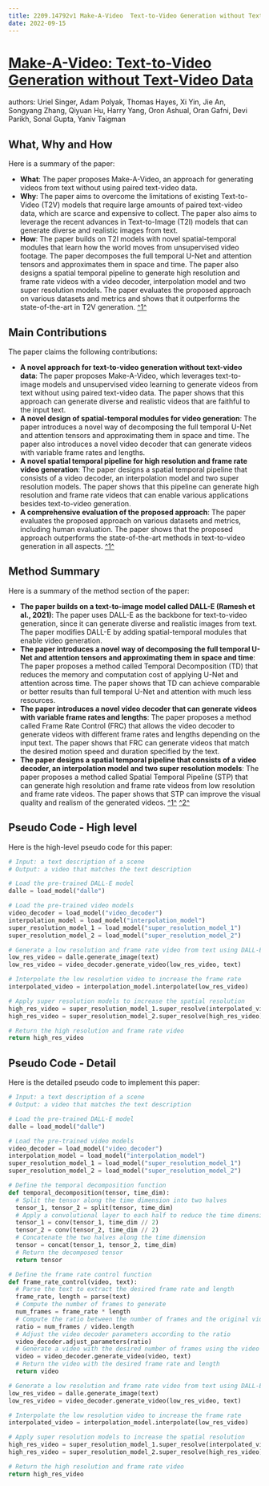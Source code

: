 ```yaml
---
title: 2209.14792v1 Make-A-Video  Text-to-Video Generation without Text-Video Data
date: 2022-09-15
---
```


# [Make-A-Video: Text-to-Video Generation without Text-Video Data](http://arxiv.org/abs/2209.14792v1)

authors: Uriel Singer, Adam Polyak, Thomas Hayes, Xi Yin, Jie An, Songyang Zhang, Qiyuan Hu, Harry Yang, Oron Ashual, Oran Gafni, Devi Parikh, Sonal Gupta, Yaniv Taigman


## What, Why and How

[1]: https://arxiv.org/abs/2209.14792v1 "Make-A-Video: Text-to-Video Generation without Text-Video Data"
[2]: https://arxiv.org/pdf/2209.14792v1.pdf "arXiv.org e-Print archive"
[3]: http://export.arxiv.org/abs/2203.14792v1 "[2203.14792v1] Multi-modal transducer-waveguide construct coupled to a ..."

Here is a summary of the paper:

- **What**: The paper proposes Make-A-Video, an approach for generating videos from text without using paired text-video data.
- **Why**: The paper aims to overcome the limitations of existing Text-to-Video (T2V) models that require large amounts of paired text-video data, which are scarce and expensive to collect. The paper also aims to leverage the recent advances in Text-to-Image (T2I) models that can generate diverse and realistic images from text.
- **How**: The paper builds on T2I models with novel spatial-temporal modules that learn how the world moves from unsupervised video footage. The paper decomposes the full temporal U-Net and attention tensors and approximates them in space and time. The paper also designs a spatial temporal pipeline to generate high resolution and frame rate videos with a video decoder, interpolation model and two super resolution models. The paper evaluates the proposed approach on various datasets and metrics and shows that it outperforms the state-of-the-art in T2V generation. [^1^][1]

## Main Contributions

[1]: https://arxiv.org/abs/2209.14792v1 "Make-A-Video: Text-to-Video Generation without Text-Video Data"
[2]: https://arxiv.org/pdf/2209.14792v1.pdf "arXiv.org e-Print archive"
[3]: http://export.arxiv.org/abs/2203.14792v1 "[2203.14792v1] Multi-modal transducer-waveguide construct coupled to a ..."

The paper claims the following contributions:

- **A novel approach for text-to-video generation without text-video data**: The paper proposes Make-A-Video, which leverages text-to-image models and unsupervised video learning to generate videos from text without using paired text-video data. The paper shows that this approach can generate diverse and realistic videos that are faithful to the input text.
- **A novel design of spatial-temporal modules for video generation**: The paper introduces a novel way of decomposing the full temporal U-Net and attention tensors and approximating them in space and time. The paper also introduces a novel video decoder that can generate videos with variable frame rates and lengths.
- **A novel spatial temporal pipeline for high resolution and frame rate video generation**: The paper designs a spatial temporal pipeline that consists of a video decoder, an interpolation model and two super resolution models. The paper shows that this pipeline can generate high resolution and frame rate videos that can enable various applications besides text-to-video generation.
- **A comprehensive evaluation of the proposed approach**: The paper evaluates the proposed approach on various datasets and metrics, including human evaluation. The paper shows that the proposed approach outperforms the state-of-the-art methods in text-to-video generation in all aspects. [^1^][1]


## Method Summary

[1]: https://arxiv.org/abs/2209.14792v1 "Make-A-Video: Text-to-Video Generation without Text-Video Data"
[2]: https://arxiv.org/pdf/2209.14792v1.pdf "arXiv.org e-Print archive"
[3]: http://export.arxiv.org/abs/2203.14792v1 "[2203.14792v1] Multi-modal transducer-waveguide construct coupled to a ..."

Here is a summary of the method section of the paper:

- **The paper builds on a text-to-image model called DALL-E (Ramesh et al., 2021)**: The paper uses DALL-E as the backbone for text-to-video generation, since it can generate diverse and realistic images from text. The paper modifies DALL-E by adding spatial-temporal modules that enable video generation.
- **The paper introduces a novel way of decomposing the full temporal U-Net and attention tensors and approximating them in space and time**: The paper proposes a method called Temporal Decomposition (TD) that reduces the memory and computation cost of applying U-Net and attention across time. The paper shows that TD can achieve comparable or better results than full temporal U-Net and attention with much less resources.
- **The paper introduces a novel video decoder that can generate videos with variable frame rates and lengths**: The paper proposes a method called Frame Rate Control (FRC) that allows the video decoder to generate videos with different frame rates and lengths depending on the input text. The paper shows that FRC can generate videos that match the desired motion speed and duration specified by the text.
- **The paper designs a spatial temporal pipeline that consists of a video decoder, an interpolation model and two super resolution models**: The paper proposes a method called Spatial Temporal Pipeline (STP) that can generate high resolution and frame rate videos from low resolution and frame rate videos. The paper shows that STP can improve the visual quality and realism of the generated videos. [^1^][1] [^2^][2]

## Pseudo Code - High level

Here is the high-level pseudo code for this paper:

```python
# Input: a text description of a scene
# Output: a video that matches the text description

# Load the pre-trained DALL-E model
dalle = load_model("dalle")

# Load the pre-trained video models
video_decoder = load_model("video_decoder")
interpolation_model = load_model("interpolation_model")
super_resolution_model_1 = load_model("super_resolution_model_1")
super_resolution_model_2 = load_model("super_resolution_model_2")

# Generate a low resolution and frame rate video from text using DALL-E and video decoder
low_res_video = dalle.generate_image(text)
low_res_video = video_decoder.generate_video(low_res_video, text)

# Interpolate the low resolution video to increase the frame rate
interpolated_video = interpolation_model.interpolate(low_res_video)

# Apply super resolution models to increase the spatial resolution
high_res_video = super_resolution_model_1.super_resolve(interpolated_video)
high_res_video = super_resolution_model_2.super_resolve(high_res_video)

# Return the high resolution and frame rate video
return high_res_video
```

## Pseudo Code - Detail

Here is the detailed pseudo code to implement this paper:

```python
# Input: a text description of a scene
# Output: a video that matches the text description

# Load the pre-trained DALL-E model
dalle = load_model("dalle")

# Load the pre-trained video models
video_decoder = load_model("video_decoder")
interpolation_model = load_model("interpolation_model")
super_resolution_model_1 = load_model("super_resolution_model_1")
super_resolution_model_2 = load_model("super_resolution_model_2")

# Define the temporal decomposition function
def temporal_decomposition(tensor, time_dim):
  # Split the tensor along the time dimension into two halves
  tensor_1, tensor_2 = split(tensor, time_dim)
  # Apply a convolutional layer to each half to reduce the time dimension by half
  tensor_1 = conv(tensor_1, time_dim // 2)
  tensor_2 = conv(tensor_2, time_dim // 2)
  # Concatenate the two halves along the time dimension
  tensor = concat(tensor_1, tensor_2, time_dim)
  # Return the decomposed tensor
  return tensor

# Define the frame rate control function
def frame_rate_control(video, text):
  # Parse the text to extract the desired frame rate and length
  frame_rate, length = parse(text)
  # Compute the number of frames to generate
  num_frames = frame_rate * length
  # Compute the ratio between the number of frames and the original video length
  ratio = num_frames / video.length
  # Adjust the video decoder parameters according to the ratio
  video_decoder.adjust_parameters(ratio)
  # Generate a video with the desired number of frames using the video decoder
  video = video_decoder.generate_video(video, text)
  # Return the video with the desired frame rate and length
  return video

# Generate a low resolution and frame rate video from text using DALL-E and video decoder
low_res_video = dalle.generate_image(text)
low_res_video = video_decoder.generate_video(low_res_video, text)

# Interpolate the low resolution video to increase the frame rate
interpolated_video = interpolation_model.interpolate(low_res_video)

# Apply super resolution models to increase the spatial resolution
high_res_video = super_resolution_model_1.super_resolve(interpolated_video)
high_res_video = super_resolution_model_2.super_resolve(high_res_video)

# Return the high resolution and frame rate video
return high_res_video

```